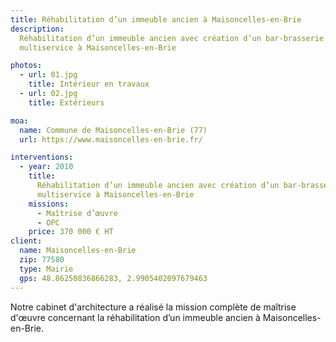 ```yaml
---
title: Réhabilitation d’un immeuble ancien à Maisoncelles-en-Brie
description:
  Réhabilitation d’un immeuble ancien avec création d’un bar-brasserie et un
  multiservice à Maisoncelles-en-Brie

photos:
  - url: 01.jpg
    title: Intérieur en travaux
  - url: 02.jpg
    title: Extérieurs

moa:
  name: Commune de Maisoncelles-en-Brie (77)
  url: https://www.maisoncelles-en-brie.fr/

interventions:
  - year: 2010
    title:
      Réhabilitation d’un immeuble ancien avec création d’un bar-brasserie et un
      multiservice à Maisoncelles-en-Brie
    missions:
      - Maîtrise d’œuvre
      - OPC
    price: 370 000 € HT
client:
  name: Maisoncelles-en-Brie
  zip: 77580
  type: Mairie
  gps: 48.86250836866283, 2.9905402097679463
---
```


Notre cabinet d'architecture a réalisé la mission complète de maîtrise d'œuvre
concernant la réhabilitation d’un immeuble ancien à Maisoncelles-en-Brie.
